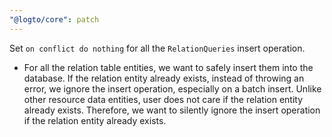 ```yaml
---
"@logto/core": patch
---
```


Set `on conflict do nothing` for all the `RelationQueries` insert operation.

- For all the relation table entities, we want to safely insert them into the database. If the relation entity already exists, instead of throwing an error, we ignore the insert operation, especially on a batch insert. Unlike other resource data entities, user does not care if the relation entity already exists. Therefore, we want to silently ignore the insert operation if the relation entity already exists.
